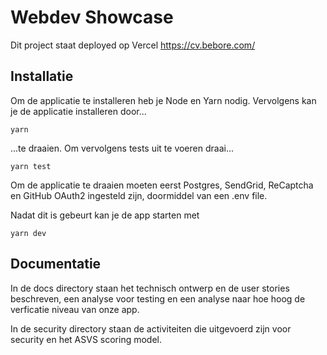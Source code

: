 # Webdev Showcase

Dit project staat deployed op Vercel
https://cv.bebore.com/

## Installatie
Om de applicatie te installeren heb je Node en Yarn nodig. Vervolgens kan je de applicatie installeren door...

```shell
yarn
```

...te draaien. Om vervolgens tests uit te voeren draai...

```shell
yarn test
```
Om de applicatie te draaien moeten eerst Postgres, SendGrid, ReCaptcha en GitHub OAuth2 ingesteld zijn, doormiddel van een .env file.

Nadat dit is gebeurt kan je de app starten met

```shell
yarn dev
```

## Documentatie

In de docs directory staan het technisch ontwerp en de user stories beschreven, een analyse voor testing en een analyse naar hoe hoog de verficatie niveau van onze app.

In de security directory staan de activiteiten die uitgevoerd zijn voor security en het ASVS scoring model.
